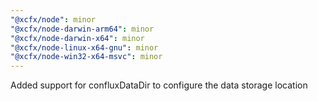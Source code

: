 ```yaml
---
"@xcfx/node": minor
"@xcfx/node-darwin-arm64": minor
"@xcfx/node-darwin-x64": minor
"@xcfx/node-linux-x64-gnu": minor
"@xcfx/node-win32-x64-msvc": minor
---
```


Added support for confluxDataDir to configure the data storage location
